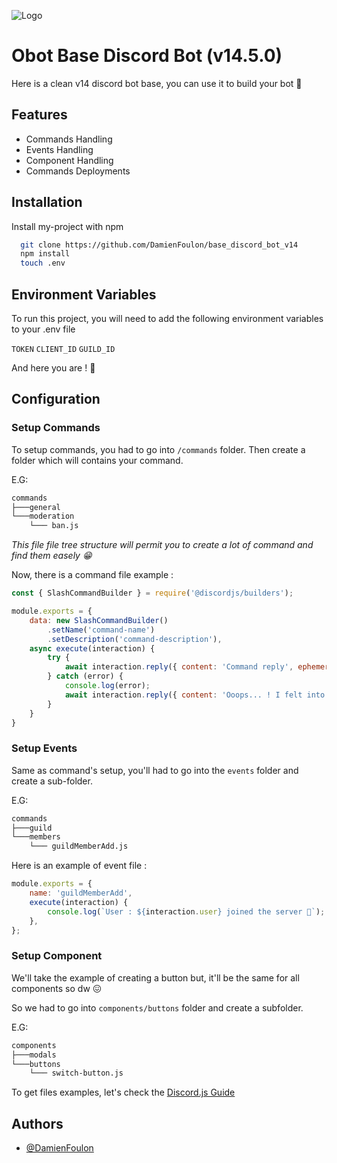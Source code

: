 
![Logo](https://dev-to-uploads.s3.amazonaws.com/uploads/articles/th5xamgrr6se0x5ro4g6.png)


# Obot Base Discord Bot (v14.5.0)

Here is a clean v14 discord bot base, you can use it to build your
bot 🤖


## Features

- Commands Handling
- Events Handling
- Component Handling
- Commands Deployments


## Installation

Install my-project with npm

```bash
  git clone https://github.com/DamienFoulon/base_discord_bot_v14
  npm install
  touch .env
```



## Environment Variables

To run this project, you will need to add the following environment variables to your .env file

`TOKEN`
`CLIENT_ID`
`GUILD_ID`

And here you are ! 🎉
## Configuration
### Setup Commands
To setup commands, you had to go into `/commands` folder.
Then create a folder which will contains your command. 

E.G:
```bash
commands
├───general
└───moderation
    └─── ban.js
```

*This file file tree structure will permit you to create a lot of command
and find them easely 😁*

Now, there is a command file example : 
```js
const { SlashCommandBuilder } = require('@discordjs/builders');

module.exports = {
    data: new SlashCommandBuilder()
        .setName('command-name')
        .setDescription('command-description'),
    async execute(interaction) {
        try {
            await interaction.reply({ content: 'Command reply', ephemeral: true });
        } catch (error) {
            console.log(error);
            await interaction.reply({ content: 'Ooops... ! I felt into the stairs 🤕 Can you please try again ?', ephemeral: true });
        }
    }
}
```

### Setup Events
Same as command's setup, you'll had to go into the `events` folder and create a sub-folder.

E.G:
```bash
commands
├───guild
└───members
    └─── guildMemberAdd.js
```

Here is an example of event file :

```js
module.exports = {
	name: 'guildMemberAdd',
	execute(interaction) {
        console.log(`User : ${interaction.user} joined the server 🛬`);
	},
};
```

### Setup Component
We'll take the example of creating a button but, it'll be the same for all components so dw 😖

So we had to go into `components/buttons` folder and create a subfolder.

E.G:
```bash
components
├───modals
└───buttons
    └─── switch-button.js
```

To get files examples, let's check the [Discord.js Guide](https://discordjs.guide/#before-you-begin)
## Authors

- [@DamienFoulon](https://www.github.com/DamienFoulon)
